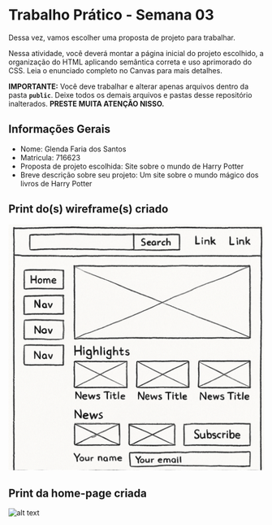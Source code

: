# Trabalho Prático - Semana 03

Dessa vez, vamos escolher uma proposta de projeto para trabalhar.

Nessa atividade, você deverá montar a página inicial do projeto escolhido, a organização do HTML aplicando semântica correta e uso aprimorado do CSS. Leia o enunciado completo no Canvas para mais detalhes.

**IMPORTANTE:** Você deve trabalhar e alterar apenas arquivos dentro da pasta **`public`**. Deixe todos os demais arquivos e pastas desse repositório inalterados. **PRESTE MUITA ATENÇÃO NISSO.**

## Informações Gerais

- Nome: Glenda Faria dos Santos
- Matricula: 716623
- Proposta de projeto escolhida: Site sobre o mundo de Harry Potter
- Breve descrição sobre seu projeto: Um site sobre o mundo mágico dos livros de Harry Potter


## Print do(s) wireframe(s) criado

![alt text](public/image-2.png)

## Print da home-page criada

![alt text](image.png)